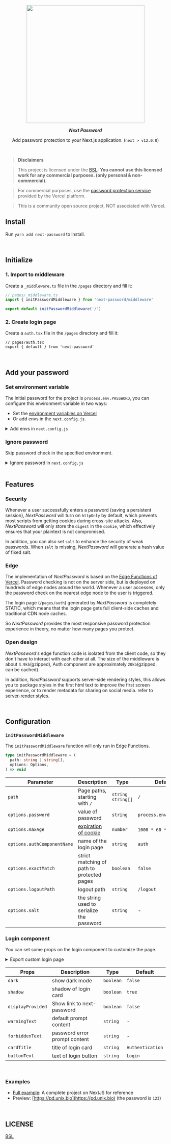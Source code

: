 <p align="center" height="370">
<img align="center" height="370" src="https://user-images.githubusercontent.com/11304944/151491082-c5cd5a37-0fff-4412-891a-bea791045824.png">
</p>
<p align="center">
<b><i>Next Password</i></b>
</p>
<p align="center">Add password protection to your Next.js application. (<code>next > v12.0.0</code>)</p>

<br /> 

> **Disclaimers**

> This project is licensed under the [BSL](./BSL.txt): **You cannot use this licensed work for any commercial purposes. (only personal & non-commercial)**. 

> For commercial purposes, use the [password protection service](https://vercel.com/docs/concepts/projects/overview#password-protection) provided by the Vercel platform.

> This is a community open source project, NOT associated with Vercel.

## Install

Run `yarn add next-password` to install.

<br/>

## Initialize

### 1. Import to middleware

Create a `_middleware.ts` file in the `/pages` directory and fill it:

```ts
// pages/_middleware.ts
import { initPasswordMiddleware } from 'next-password/middleware'

export default initPasswordMiddleware('/')
```

### 2. Create login page

Create a `auth.tsx` file in the `/pages` directory and fill it:

```tsx
// pages/auth.tsx
export { default } from 'next-password'
```

<br/>

## Add your password

### Set environment variable

The initial password for the project is `process.env.PASSWORD`, you can configure this environment variable in two ways:

- Set the [environment variables on Vercel](https://vercel.com/docs/concepts/projects/environment-variables)
- Or add envs in the `next.config.js`.

<details>
<summary>Add envs in <code>next.config.js</code></summary>

```js 
// next.config.js
module.exports = {
  env: {
    PASSWORD: 'test',
  }
});
```

</details>

### Ignore password

Skip password check in the specified environment.

<details>
<summary>Ignore password in <code>next.config.js</code></summary>

```js 
// next.config.js
// When developing locally, the env of the "VERCEL_ENV" is empty, so you can skip the password checking.
module.exports = {
  env: {
    IGNORE_PASSWORD: !process.env.VERCEL_ENV,
  }
});
```

</details>

<br/>

## Features

### Security

Whenever a user successfully enters a password (saving a persistent session), *NextPassword* will turn on `httpOnly` by default, 
which prevents most scripts from getting cookies during cross-site attacks. Also,
*NextPassword* will only store the `digest` in the `cookie`, which effectively ensures that your plaintext is not compromised.

In addition, you can also set `salt` to enhance the security of weak passwords. When `salt` is missing, *NextPassword* will generate a hash value of fixed salt.

### Edge

The implementation of *NextPassword* is based on the [Edge Functions of Vercel](https://vercel.com/docs/concepts/functions/edge-functions).
Password checking is not on the server side, but is deployed on hundreds of edge nodes around the world.
Whenever a user accesses, only the password check on the nearest edge node to the user is triggered.

The login page (`/pages/auth`) generated by *NextPassword* is completely STATIC, which means that the login page gets full client-side caches and traditional CDN node caches.

So *NextPassword* provides the most responsive password protection experience in theory, no matter how many pages you protect.

### Open design

*NextPassword's* edge function code is isolated from the client code, so they don't have to interact with each other at all.
The size of the middleware is about `3.9kb`(gzipped), Auth component are approximately `20kb`(gzipped, can be cached).

In addition, *NextPassword* supports server-side rendering styles, 
this allows you to package styles in the first html text to improve the first screen experience,
or to render metadata for sharing on social media. refer to [server-render styles](https://github.com/unix/next-password/blob/master/examples/with-server-styles).

<br/>

## Configuration

### `initPasswordMiddleware`

The `initPasswordMiddleware` function will only run in Edge Functions.

```ts
type initPasswordMiddleware = (
  path: string | string[],
  options: Options,
) => void
```

| Parameter                   | Description                                                                                                       | Type                | Default                |
|-----------------------------|-------------------------------------------------------------------------------------------------------------------|---------------------|------------------------|
| `path`                      | Page paths, starting with `/`                                                                                     | `string` `string[]` | `/`                    |
| `options.password`          | value of password                                                                                                 | `string`            | `process.env.PASSWORD` |
| `options.maxAge`            | [expiration of cookie](https://developer.mozilla.org/en-US/docs/Web/HTTP/Cookies#define_the_lifetime_of_a_cookie) | `number`            | `1000 * 60 * 60` (1h)  |
| `options.authComponentName` | name of the login page                                                                                            | `string`            | `auth`                 |
| `options.exactMatch`        | strict matching of path to protected pages                                                                        | `boolean`           | `false`                |
| `options.logoutPath`        | logout path                                                                                                       | `string`            | `/logout`              |
| `options.salt`              | the string used to serialize the password                                                                         | `string`            | -                      |

### Login component

You can set some props on the login component to customize the page.

<details>
<summary>Export custom login page</summary>

```js 
// pages/auth.tsx
import Login from 'next-password'

const Auth = () => (
  <Login displayProvided buttonText="go">
    <p>
      Click on <a href="">this link</a> to contact me.
    </p>
  </Login>
)
export default Auth
```

</details>

| Props             | Description                   | Type      | Default          |
|-------------------|-------------------------------|-----------|------------------|
| `dark`            | show dark mode                | `boolean` | `false`          |
| `shadow`          | shadow of login card          | `boolean` | `true`           |
| `displayProvided` | Show link to next-password    | `boolean` | `false`          |
| `warningText`     | default prompt content        | `string`  | -                |
| `forbiddenText`   | password error prompt content | `string`  | -                |
| `cardTitle`       | title of login card           | `string`  | `Authentication` |
| `buttonText`      | text of login button          | `string`  | `Login`          |

<br/>

### Examples

- [Full example](https://github.com/unix/next-password/blob/master/examples/typescript): A complete project on NextJS for reference
- Preview: [https://pd.unix.bio](https://pd.unix.bio) (the password is `123`)

<br/>

## LICENSE

[BSL](./BSL.txt)
